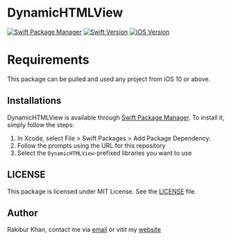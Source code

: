 # DynamicHTMLView 
[![Swift Package Manager](https://img.shields.io/badge/SPM-%20-red)](https://img.shields.io/badge/SPM-%20-red) [![Swift Version](https://img.shields.io/badge/Swift-5-red)](https://img.shields.io/badge/Swift-5-red) [![iOS Version](https://img.shields.io/badge/iOS-13-blue)](https://img.shields.io/badge/iOS-13-blue)

# Requirements

This package can be pulled and used any project from iOS 10 or above.

## Installations

DynamicHTMLView is available through [Swift Package Manager](https://swift.org/package-manager/). To install
it, simply follow the steps:

1. In Xcode, select File > Swift Packages > Add Package Dependency.
1. Follow the prompts using the URL for this repository
1. Select the `DynamicHTMLView`-prefixed libraries you want to use

## LICENSE

This package is licensed under MIT License. See the [LICENSE](LICENSE.md) file.

## Author

Rakibur Khan, contact me via [email](mailto:therakiburkhan@gmail.com) or vitit my [website](http://therakiburkhan.me)
